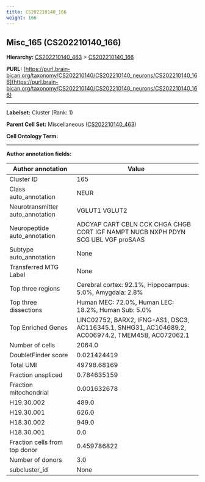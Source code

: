 ```yaml
---
title: CS202210140_166
weight: 166
---
```

## Misc_165 (CS202210140_166)
<b>Hierarchy: </b>
[CS202210140_463](../CS202210140_463) >
[CS202210140_166](../CS202210140_166)

**PURL:** [https://purl.brain-bican.org/taxonomy/CS202210140/CS202210140_neurons/CS202210140_166](https://purl.brain-bican.org/taxonomy/CS202210140/CS202210140_neurons/CS202210140_166)

---


**Labelset:** Cluster (Rank: 1)

**Parent Cell Set:** Miscellaneous ([CS202210140_463](../CS202210140_463))



**Cell Ontology Term:** 

[MARKER GENES.]: #


---

[TRANSFERRED ANNOTATIONS.]: #


[AUTHOR ANNOTATION FIELDS.]: #


**Author annotation fields:**

| Author annotation | Value |
|-------------------|-------|
|Cluster ID|165|
|Class auto_annotation|NEUR|
|Neurotransmitter auto_annotation|VGLUT1 VGLUT2|
|Neuropeptide auto_annotation|ADCYAP CART CBLN CCK CHGA CHGB CORT IGF NAMPT NUCB NXPH PDYN SCG UBL VGF proSAAS|
|Subtype auto_annotation|None|
|Transferred MTG Label|None|
|Top three regions|Cerebral cortex: 92.1%, Hippocampus: 5.0%, Amygdala: 2.8%|
|Top three dissections|Human MEC: 72.0%, Human LEC: 18.2%, Human Sub: 5.0%|
|Top Enriched Genes|LINC02752, BARX2, IFNG-AS1, DSC3, AC116345.1, SNHG31, AC104689.2, AC006974.2, TMEM45B, AC072062.1|
|Number of cells|2064.0|
|DoubletFinder score|0.021424419|
|Total UMI|49798.68169|
|Fraction unspliced|0.784635159|
|Fraction mitochondrial|0.001632678|
|H19.30.002|489.0|
|H19.30.001|626.0|
|H18.30.002|949.0|
|H18.30.001|0.0|
|Fraction cells from top donor|0.459786822|
|Number of donors|3.0|
|subcluster_id|None|
